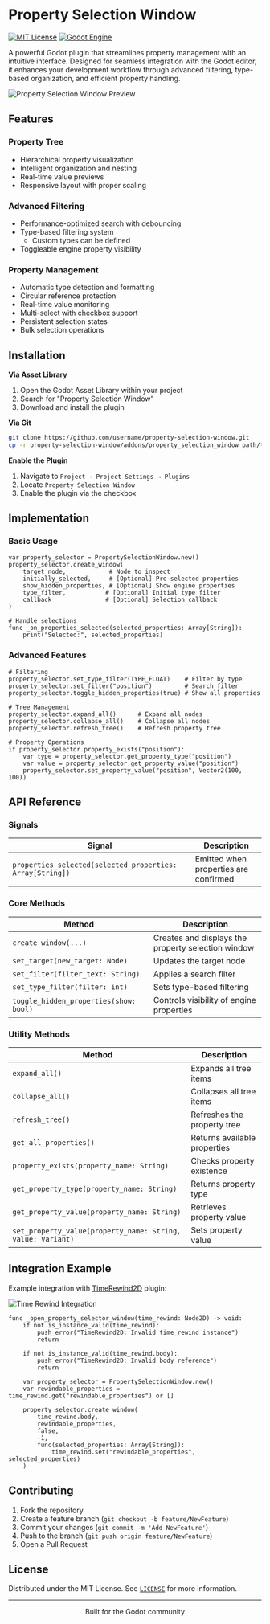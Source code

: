 # Property Selection Window

<div align="center>

![Logo](https://repository-images.githubusercontent.com/877038276/e09cc1b7-e4d1-48bd-b122-930ba0f19fa1)

[![MIT License](https://img.shields.io/badge/License-MIT-blue.svg)](LICENSE)
[![Godot Engine](https://img.shields.io/badge/Godot-v4.2+-blue)](https://godotengine.org/)

A powerful Godot plugin that streamlines property management with an intuitive interface. Designed for seamless integration with the Godot editor, it enhances your development workflow through advanced filtering, type-based organization, and efficient property handling.

</div>

![Property Selection Window Preview](docs/media/window-preview.png)

## Features

### Property Tree
- Hierarchical property visualization
- Intelligent organization and nesting
- Real-time value previews
- Responsive layout with proper scaling

### Advanced Filtering
- Performance-optimized search with debouncing
- Type-based filtering system
  - Custom types can be defined
- Toggleable engine property visibility

### Property Management
- Automatic type detection and formatting
- Circular reference protection
- Real-time value monitoring
- Multi-select with checkbox support
- Persistent selection states
- Bulk selection operations

## Installation

**Via Asset Library**
1. Open the Godot Asset Library within your project
2. Search for "Property Selection Window"
3. Download and install the plugin

**Via Git**
```bash
git clone https://github.com/username/property-selection-window.git
cp -r property-selection-window/addons/property_selection_window path/to/your/project/addons/
```

**Enable the Plugin**
1. Navigate to `Project → Project Settings → Plugins`
2. Locate `Property Selection Window`
3. Enable the plugin via the checkbox

## Implementation

### Basic Usage

```gdscript
var property_selector = PropertySelectionWindow.new()
property_selector.create_window(
    target_node,            # Node to inspect
    initially_selected,     # [Optional] Pre-selected properties
    show_hidden_properties, # [Optional] Show engine properties
    type_filter,           # [Optional] Initial type filter
    callback               # [Optional] Selection callback
)

# Handle selections
func _on_properties_selected(selected_properties: Array[String]):
    print("Selected:", selected_properties)
```

### Advanced Features

```gdscript
# Filtering
property_selector.set_type_filter(TYPE_FLOAT)    # Filter by type
property_selector.set_filter("position")         # Search filter
property_selector.toggle_hidden_properties(true) # Show all properties

# Tree Management
property_selector.expand_all()      # Expand all nodes
property_selector.collapse_all()    # Collapse all nodes
property_selector.refresh_tree()    # Refresh property tree

# Property Operations
if property_selector.property_exists("position"):
    var type = property_selector.get_property_type("position")
    var value = property_selector.get_property_value("position")
    property_selector.set_property_value("position", Vector2(100, 100))
```

## API Reference

### Signals

| Signal | Description |
|--------|-------------|
| `properties_selected(selected_properties: Array[String])` | Emitted when properties are confirmed |

### Core Methods

| Method | Description |
|--------|-------------|
| `create_window(...)` | Creates and displays the property selection window |
| `set_target(new_target: Node)` | Updates the target node |
| `set_filter(filter_text: String)` | Applies a search filter |
| `set_type_filter(filter: int)` | Sets type-based filtering |
| `toggle_hidden_properties(show: bool)` | Controls visibility of engine properties |

### Utility Methods

| Method | Description |
|--------|-------------|
| `expand_all()` | Expands all tree items |
| `collapse_all()` | Collapses all tree items |
| `refresh_tree()` | Refreshes the property tree |
| `get_all_properties()` | Returns available properties |
| `property_exists(property_name: String)` | Checks property existence |
| `get_property_type(property_name: String)` | Returns property type |
| `get_property_value(property_name: String)` | Retrieves property value |
| `set_property_value(property_name: String, value: Variant)` | Sets property value |

## Integration Example

Example integration with [TimeRewind2D](https://github.com/imtani/godot-time-rewind-2d/) plugin:

![Time Rewind Integration](docs/media/time-rewind-window.png)

```gdscript
func _open_property_selector_window(time_rewind: Node2D) -> void:
    if not is_instance_valid(time_rewind):
        push_error("TimeRewind2D: Invalid time_rewind instance")
        return
    
    if not is_instance_valid(time_rewind.body):
        push_error("TimeRewind2D: Invalid body reference")
        return

    var property_selector = PropertySelectionWindow.new()
    var rewindable_properties = time_rewind.get("rewindable_properties") or []

    property_selector.create_window(
        time_rewind.body,
        rewindable_properties,
        false,
        -1,
        func(selected_properties: Array[String]):
            time_rewind.set("rewindable_properties", selected_properties)
    )
```

## Contributing

1. Fork the repository
2. Create a feature branch (`git checkout -b feature/NewFeature`)
3. Commit your changes (`git commit -m 'Add NewFeature'`)
4. Push to the branch (`git push origin feature/NewFeature`)
5. Open a Pull Request

## License

Distributed under the MIT License. See [`LICENSE`](LICENSE) for more information.

---

<div align="center">
Built for the Godot community
</div>